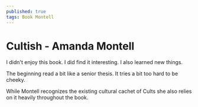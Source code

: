 ```yaml
---
published: true
tags: Book Montell
---
```


# Cultish - Amanda Montell

I didn't enjoy this book. 
I did find it interesting. I also learned new things.

The beginning read a bit like a senior thesis. It tries a bit too hard to be cheeky.

While Montell recognizes the existing cultural cachet of Cults she also relies on it heavily throughout the book.
